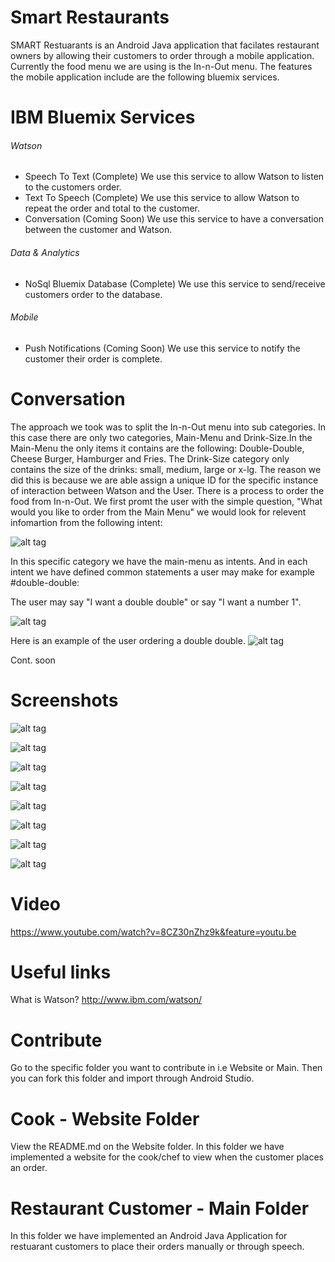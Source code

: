Smart Restaurants
======
SMART Restuarants is an Android Java application that facilates restaurant owners by allowing their customers to order  through a mobile application. Currently the food menu we are using is the In-n-Out menu. The features the mobile application include are the following bluemix services. 

IBM Bluemix Services
======

###### Watson
   * Speech To Text (Complete) We use this service to allow Watson to listen to the customers order. 
   * Text To Speech (Complete) We use this service to allow Watson to repeat the order and total to the customer. 
   * Conversation (Coming Soon) We use this service to have a conversation between the customer and Watson. 
   
###### Data & Analytics
   * NoSql Bluemix Database (Complete) We use this service to send/receive customers order to the database.                          
   
###### Mobile
   * Push Notifications (Coming Soon) We use this service to notify the customer their order is complete. 
   
Conversation 
======
The approach we took was to split the In-n-Out menu into sub categories. In this case there are only two categories, Main-Menu and Drink-Size.In the Main-Menu the only items it contains are the following: Double-Double, Cheese Burger, Hamburger and Fries. The Drink-Size category only contains the size of the drinks: small, medium, large or x-lg. The reason we did this is because we are able assign a unique ID for the specific instance of interaction between Watson and the User. There is a process to order the food from In-n-Out. We first promt the user with the simple question, "What would you like to order from the Main Menu" we would look for relevent infomartion from the following intent:

![alt tag](Screenshots/Main-Menu.png "Main-Menu") 

In this specific category we have the main-menu as intents. And in each intent we have defined common statements a user may make for example #double-double:

The user may say "I want a double double" or say "I want a number 1".

![alt tag](Screenshots/double-double.png "double-double") 

Here is an example of the user ordering a double double. 
![alt tag](Screenshots/users-order-double-double.png "User orders double double") 

Cont. soon

Screenshots
======
![alt tag](Screenshots/Home.png "Home") 

![alt tag](Screenshots/Listen.png "Watson- Listen and take the food Order")

![alt tag](Screenshots/Waton-Repeat-Customers-Order.png "Watson- Repeat and verify the customers food order")

![alt tag](Screenshots/Order.png "View menu")

![alt tag](Screenshots/Order-2.png "When customer scrolls")

![alt tag](Screenshots/Confirmation.png "Watson- Tell the customer the order and their total")

![alt tag](Screenshots/Database.png "Send the ticket order to the database")

![alt tag](Screenshots/Cook.png "Cook retrieves the orders through the database")

Video
======
https://www.youtube.com/watch?v=8CZ30nZhz9k&feature=youtu.be

Useful links 
======
What is Watson? http://www.ibm.com/watson/

Contribute 
======
Go to the specific folder you want to contribute in i.e Website or Main. Then you can fork this folder and import through Android Studio.

Cook - Website Folder
======
View the README.md on the Website folder. In this folder we have implemented a website for the cook/chef to view when the customer places an order.

Restaurant Customer - Main Folder
======
In this folder we have implemented an Android Java Application for restuarant customers to place their orders manually or through speech. 

